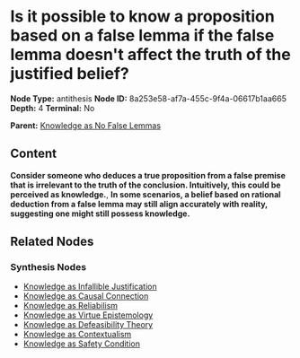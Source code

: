 # Is it possible to know a proposition based on a false lemma if the false lemma doesn't affect the truth of the justified belief?

**Node Type:** antithesis
**Node ID:** 8a253e58-af7a-455c-9f4a-06617b1aa665
**Depth:** 4
**Terminal:** No

**Parent:** [Knowledge as No False Lemmas](knowledge-as-no-false-lemmas-synthesis-297c85de-4f84-45f8-a496-f3afa53ad459.md)

## Content

**Consider someone who deduces a true proposition from a false premise that is irrelevant to the truth of the conclusion. Intuitively, this could be perceived as knowledge.**, **In some scenarios, a belief based on rational deduction from a false lemma may still align accurately with reality, suggesting one might still possess knowledge.**

## Related Nodes

### Synthesis Nodes

- [Knowledge as Infallible Justification](knowledge-as-infallible-justification-synthesis-233f16b6-3525-4fc4-bcee-44fd3cf5f36a.md)
- [Knowledge as Causal Connection](knowledge-as-causal-connection-synthesis-269df2d2-7e81-4e82-82aa-95cb5942765c.md)
- [Knowledge as Reliabilism](knowledge-as-reliabilism-synthesis-54aabdf0-7ed3-4dc9-a6a8-905c129773a7.md)
- [Knowledge as Virtue Epistemology](knowledge-as-virtue-epistemology-synthesis-23ddde54-c9da-427a-ab9d-56c466e20669.md)
- [Knowledge as Defeasibility Theory](knowledge-as-defeasibility-theory-synthesis-86f3c7a2-3c81-4956-a40a-8210ec5e8864.md)
- [Knowledge as Contextualism](knowledge-as-contextualism-synthesis-38badf10-75a4-44e3-a2f8-c7b9670c071d.md)
- [Knowledge as Safety Condition](knowledge-as-safety-condition-synthesis-bc838fca-ebac-43e8-9b0b-7ca2b949cd0a.md)
